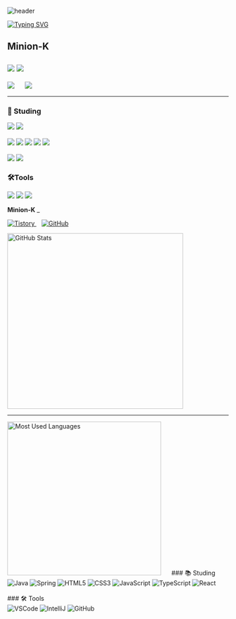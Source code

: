 ![header](https://capsule-render.vercel.app/api?type=speech&color=gradient&customColorList=15&height=200&section=header&text=Minion's%20Github&fontSize=50&animation=twinkling&fontAlign=71&fontAlignY=40)

[![Typing SVG](https://readme-typing-svg.demolab.com?font=Fira+Code&weight=500&pause=1000&color=F7789B&vCenter=true&width=435&lines=Welcome+Minion's+Github!%E2%AD%90)](https://git.io/typing-svg)

## Minion-K <br><br> <a href="https://minion-g.tistory.com/"><img src="https://img.shields.io/badge/tistory-eb531f?style=for-the-badge&logo=tistory&logoColor=white"/></a> <a href="https://github.com/minion-K"><img src="https://img.shields.io/badge/github-%23181717.svg?&style=for-the-badge&logo=github&logoColor=white" /></a>

<p>
  <img src="https://github-readme-stats.vercel.app/api/top-langs/?username=minion-K"/>
  &nbsp;&nbsp;&nbsp;&nbsp;
  <img src="https://github-readme-stats.vercel.app/api?username=minion-K&show_icons=true&theme=radical"/>
</p>






<hr>


### 📖 Studing</h2> 
<img src="https://img.shields.io/badge/java-%23007396.svg?&style=for-the-badge&logo=java&logoColor=white" /> <img src="https://img.shields.io/badge/spring-%236DB33F.svg?&style=for-the-badge&logo=spring&logoColor=white" />
<br>
<br>
<img src="https://img.shields.io/badge/html5-%23E34F26.svg?&style=for-the-badge&logo=html5&logoColor=white" />
<img src="https://img.shields.io/badge/css3-%231572B6.svg?&style=for-the-badge&logo=css3&logoColor=white" />
<img src="https://img.shields.io/badge/javascript-%23F7DF1E.svg?&style=for-the-badge&logo=javascript&logoColor=black" />
<img src="https://img.shields.io/badge/typescript-%233178C6.svg?&style=for-the-badge&logo=typescript&logoColor=white" />
<img src="https://img.shields.io/badge/react-%2361DAFB.svg?&style=for-the-badge&logo=react&logoColor=black" />
<br>
<br>
<img src="https://img.shields.io/badge/mysql-%234479A1.svg?&style=for-the-badge&logo=mysql&logoColor=white" />
<img src="https://img.shields.io/badge/oracle-%23F80000.svg?&style=for-the-badge&logo=oracle&logoColor=white" />
  



### 🛠️Tools
<img src="https://img.shields.io/badge/visual%20studio%20code-%23007ACC.svg?&style=for-the-badge&logo=visual%20studio%20code&logoColor=white" /> <img src="https://img.shields.io/badge/intellij%20idea-%23000000.svg?&style=for-the-badge&logo=intellij%20idea&logoColor=white" />
<img src="https://img.shields.io/badge/github-%23181717.svg?&style=for-the-badge&logo=github&logoColor=white" />


**Minion-K**
_

<p>
  <a href="https://minion-k.tistory.com" target="_blank" rel="noopener noreferrer">
    <img src="https://img.shields.io/badge/TISTORY-FF5722?style=flat&logo=tistory&logoColor=white" alt="Tistory" />
  </a>
  &nbsp;&nbsp;
  <a href="https://github.com/minion-K" target="_blank" rel="noopener noreferrer">
    <img src="https://img.shields.io/badge/GITHUB-181717?style=flat&logo=github&logoColor=white" alt="GitHub" />
  </a>
</p>

<p>
  <img src="https://github-readme-stats.vercel.app/api?username=minion-K&show_icons=true&theme=radical&hide_border=true" alt="GitHub Stats" width="400" />
</p>

---

<p>
  <img src="https://github-readme-stats.vercel.app/api/top-langs/?username=minion-K&layout=compact&langs_count=8&hide_border=true" alt="Most Used Languages" width="350" />
  &nbsp;&nbsp;&nbsp;&nbsp;
  <span>
    ### 📚 Studing<br>
    <img src="https://img.shields.io/badge/Java-007396?style=flat&logo=java&logoColor=white" alt="Java" />
    <img src="https://img.shields.io/badge/Spring-6DB33F?style=flat&logo=spring&logoColor=white" alt="Spring" />
    <img src="https://img.shields.io/badge/HTML5-E34F26?style=flat&logo=html5&logoColor=white" alt="HTML5" />
    <img src="https://img.shields.io/badge/CSS3-1572B6?style=flat&logo=css3&logoColor=white" alt="CSS3" />
    <img src="https://img.shields.io/badge/JavaScript-F7DF1E?style=flat&logo=javascript&logoColor=black" alt="JavaScript" />
    <img src="https://img.shields.io/badge/TypeScript-3178C6?style=flat&logo=typescript&logoColor=white" alt="TypeScript" />
    <img src="https://img.shields.io/badge/React-61DAFB?style=flat&logo=react&logoColor=black" alt="React" />
    <br><br>
    ### 🛠 Tools<br>
    <img src="https://img.shields.io/badge/Visual_Studio_Code-0078D7?style=flat&logo=visual-studio-code&logoColor=white" alt="VSCode" />
    <img src="https://img.shields.io/badge/IntelliJ_IDEA-000000?style=flat&logo=intellij-idea&logoColor=white" alt="IntelliJ" />
    <img src="https://img.shields.io/badge/GitHub-181717?style=flat&logo=github&logoColor=white" alt="GitHub" />
  </span>
</p>

<!--
**minion-K/minion-K** is a ✨ _special_ ✨ repository because its `README.md` (this file) appears on your GitHub profile.

Here are some ideas to get you started:

- 🔭 I’m currently working on ...
- 🌱 I’m currently learning ...
- 👯 I’m looking to collaborate on ...
- 🤔 I’m looking for help with ...
- 💬 Ask me about ...
- 📫 How to reach me: ...
- 😄 Pronouns: ...
- ⚡ Fun fact: ...
-->
